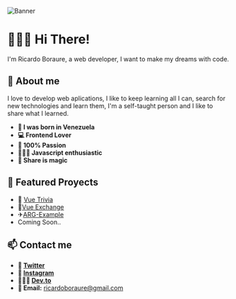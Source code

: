 ![Banner](https://i.ibb.co/DGRc51d/RBoraure-git-Banner.png)
# 🙋🏼‍♂️ Hi There! 
I'm Ricardo Boraure, a web developer, I want to make my dreams with code.

## 🦾 About me
I love to develop web aplications, I like to keep learning all I can, search for new technologies and learn them, I'm a self-taught person and I like to share what I learned.

 - **🐣 I was born in Venezuela**
 -  **💻 Frontend Lover**
 - **💓 100% Passion**
 -  **👨🏼‍💻 Javascript enthusiastic**
 -  **📣 Share is magic**
## 🌟 Featured Proyects
 - 📝 [Vue Trivia](https://vue-trivia.netlify.app/)
 -  🤑[Vue Exchange](https://rboraure-vue-exchange.netlify.app/)
 - ✈[ARG-Example](https://arg-views.netlify.app/)
 - Coming Soon..
## 📫 Contact me 
 - **🐥 [Twitter](https://twitter.com/rboraure)**
 - **📸 [Instagram](https://www.instagram.com/rboraure/)**
 -  **👨🏼‍💻 [Dev.to](https://dev.to/rboraure0205)**
 -  **📧 Email:** ricardoboraure@gmail.com
